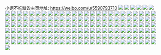 小妮不吃糖诶主页地址: https://weibo.com/u/5590793710 
![](https://wx4.sinaimg.cn/mw2000/0066moQ6ly1h9ditbz1c7j30zo256azv.jpg) 
![](https://wx4.sinaimg.cn/mw2000/0066moQ6ly1h9bc23dr2zj31o0280qsc.jpg) 
![](https://wx4.sinaimg.cn/mw2000/0066moQ6ly1h97tm1hyicj30u014fjze.jpg) 
![](https://wx4.sinaimg.cn/mw2000/0066moQ6ly1h97tlzypt1j30u01407ci.jpg) 
![](https://wx4.sinaimg.cn/mw2000/0066moQ6ly1h97tm0e8c4j31410u013h.jpg) 
![](https://wx4.sinaimg.cn/mw2000/0066moQ6ly1h97tm18ci8j30u018nq9m.jpg) 
![](https://wx4.sinaimg.cn/mw2000/0066moQ6ly1h8v29qcrtjj31o0280hdt.jpg) 
![](https://wx4.sinaimg.cn/mw2000/0066moQ6ly1h8v29t7qs8j32a51y27wh.jpg) 
![](https://wx4.sinaimg.cn/mw2000/0066moQ6ly1h8v29ojm11j32c0340npe.jpg) 
![](https://wx4.sinaimg.cn/mw2000/0066moQ6ly1h8v29r869uj30zo0qhdqm.jpg) 
![](https://wx4.sinaimg.cn/mw2000/0066moQ6ly1h8v29ry9yjj30zo1raqn3.jpg) 
![](https://wx4.sinaimg.cn/mw2000/0066moQ6ly1h8v29qwm3dj30m60hgq7h.jpg) 
![](https://wx4.sinaimg.cn/mw2000/0066moQ6ly1h8v29sc4qzj30sg0nw47t.jpg) 
![](https://wx4.sinaimg.cn/mw2000/0066moQ6ly1h8v29sllq0j30zo0nidm5.jpg) 
![](https://wx4.sinaimg.cn/mw2000/0066moQ6ly1h8v29tmqdij30zo0qk7b4.jpg) 
![](https://wx4.sinaimg.cn/mw2000/0066moQ6ly1h8bimo6hlwj33402c0e82.jpg) 
![](https://wx4.sinaimg.cn/mw2000/0066moQ6ly1h8bimn61qxj33402c0npd.jpg) 
![](https://wx4.sinaimg.cn/mw2000/0066moQ6ly1h8bimqisn0j30zo1b2tja.jpg) 
![](https://wx4.sinaimg.cn/mw2000/0066moQ6ly1h7vpsclxc4j30wi17c188.jpg) 
![](https://wx4.sinaimg.cn/mw2000/0066moQ6ly1h7vps8cofnj33402c0kjn.jpg) 
![](https://wx4.sinaimg.cn/mw2000/0066moQ6ly1h7vpsbi9haj33402c04qr.jpg) 
![](https://wx4.sinaimg.cn/mw2000/0066moQ6ly1h7vps9uwpvj30wi17e19h.jpg) 
![](https://wx4.sinaimg.cn/mw2000/0066moQ6ly1h7fmthm7kij30zn1c1wqe.jpg) 
![](https://wx4.sinaimg.cn/mw2000/0066moQ6ly1h7fmtjphx5j32c0340b2a.jpg) 
![](https://wx4.sinaimg.cn/mw2000/0066moQ6ly1h7fmt5o37yj32802zbx6q.jpg) 
![](https://wx4.sinaimg.cn/mw2000/0066moQ6ly1h7fmtaoo7gj31o028bu0x.jpg) 
![](https://wx4.sinaimg.cn/mw2000/0066moQ6ly1h7fmt0f74uj30wi17igta.jpg) 
![](https://wx4.sinaimg.cn/mw2000/0066moQ6ly1h7fmtg8bmtj31o028bx6p.jpg) 
![](https://wx4.sinaimg.cn/mw2000/0066moQ6ly1h7fmsxjuqqj32802zbdq9.jpg) 
![](https://wx4.sinaimg.cn/mw2000/0066moQ6ly1h7fmsyffnaj30uf0k4dh4.jpg) 
![](https://wx4.sinaimg.cn/mw2000/0066moQ6ly1h7fmsze3msj30wi17uake.jpg) 
![](https://wx4.sinaimg.cn/mw2000/0066moQ6ly1h77o49m8y8j31o0280n38.jpg) 
![](https://wx4.sinaimg.cn/mw2000/0066moQ6ly1h77o4fq2jxj31o0280qv5.jpg) 
![](https://wx4.sinaimg.cn/mw2000/0066moQ6ly1h77o41vguaj31o0280qv5.jpg) 
![](https://wx4.sinaimg.cn/mw2000/0066moQ6ly1h77o4lcl2yj31o0280qv5.jpg) 
![](https://wx4.sinaimg.cn/mw2000/0066moQ6ly1h77o3sircgj33402c0e82.jpg) 
![](https://wx4.sinaimg.cn/mw2000/0066moQ6ly1h77o4uxuo1j31o0281jt5.jpg) 
![](https://wx4.sinaimg.cn/mw2000/0066moQ6ly1h77o4r05u6j31o0280hdt.jpg) 
![](https://wx4.sinaimg.cn/mw2000/0066moQ6ly1h77o3x3rwjj31o028vb29.jpg) 
![](https://wx4.sinaimg.cn/mw2000/0066moQ6ly1h77o3mv1m6j31o0280qv5.jpg) 
![](https://wx4.sinaimg.cn/mw2000/0066moQ6ly1h6vuzs95f9j32c0340qv5.jpg) 
![](https://wx4.sinaimg.cn/mw2000/0066moQ6ly1h6vuzrcuu7j33402c0e82.jpg) 
![](https://wx4.sinaimg.cn/mw2000/0066moQ6ly1h6vuzt7kgxj33402c0b29.jpg) 
![](https://wx4.sinaimg.cn/mw2000/0066moQ6ly1h6vuzzfp92j32c0340b2b.jpg) 
![](https://wx4.sinaimg.cn/mw2000/0066moQ6ly1h6vuzwc4y2j31o0280e81.jpg) 
![](https://wx4.sinaimg.cn/mw2000/0066moQ6ly1h6vuzpr8pwj33402c07wj.jpg) 
![](https://wx4.sinaimg.cn/mw2000/0066moQ6ly1h632j7dz3ej31o02801kz.jpg) 
![](https://wx4.sinaimg.cn/mw2000/0066moQ6ly1h632jfqdf8j31o02807wj.jpg) 
![](https://wx4.sinaimg.cn/mw2000/0066moQ6ly1h632jllcknj31o0280hdu.jpg) 
![](https://wx4.sinaimg.cn/mw2000/0066moQ6ly1h632jr35zmj31o02807wj.jpg) 
![](https://wx4.sinaimg.cn/mw2000/0066moQ6ly1h632ju3pd8j33402c04qs.jpg) 
![](https://wx4.sinaimg.cn/mw2000/0066moQ6ly1h632iyxlpfj31o02804qr.jpg) 
![](https://wx4.sinaimg.cn/mw2000/0066moQ6ly1h5skw5p9a4j33402c0e83.jpg) 
![](https://wx4.sinaimg.cn/mw2000/0066moQ6ly1h5skwag06yj33402c07wj.jpg) 
![](https://wx4.sinaimg.cn/mw2000/0066moQ6ly1h57slnviw4j31o02814qr.jpg) 
![](https://wx4.sinaimg.cn/mw2000/0066moQ6ly1h57slqerkyj31hf27z7wi.jpg) 
![](https://wx4.sinaimg.cn/mw2000/0066moQ6ly1h57slshe7nj31ev2801ky.jpg) 
![](https://wx4.sinaimg.cn/mw2000/0066moQ6ly1h57slyna8fj31o02801kz.jpg) 
![](https://wx4.sinaimg.cn/mw2000/0066moQ6ly1h57sm2ji9fj31ga25wu0y.jpg) 
![](https://wx4.sinaimg.cn/mw2000/0066moQ6ly1h57sm9dyhaj31o0280u0y.jpg) 
![](https://wx4.sinaimg.cn/mw2000/0066moQ6ly1h57slm0skgj32bx2t97wj.jpg) 
![](https://wx4.sinaimg.cn/mw2000/0066moQ6ly1h57smaur4uj33402c04qq.jpg) 
![](https://wx4.sinaimg.cn/mw2000/0066moQ6ly1h57sicx6xnj32c0340b2c.jpg) 
![](https://wx4.sinaimg.cn/mw2000/0066moQ6ly1h54b995g10j31o02871kx.jpg) 
![](https://wx4.sinaimg.cn/mw2000/0066moQ6ly1h4wx92c4fqj31c5161e81.jpg) 
![](https://wx4.sinaimg.cn/mw2000/0066moQ6ly1h4wx8w24swj322o340e83.jpg) 
![](https://wx4.sinaimg.cn/mw2000/0066moQ6ly1h4wx902x5tj322k2ozqv6.jpg) 
![](https://wx4.sinaimg.cn/mw2000/0066moQ6ly1h4wx955psej31nz1dt7wi.jpg) 
![](https://wx4.sinaimg.cn/mw2000/0066moQ6ly1h4wx8qu3n2j333z2bz1l0.jpg) 
![](https://wx4.sinaimg.cn/mw2000/0066moQ6ly1h4wx9b9lcoj31kt1w9x6j.jpg) 
![](https://wx4.sinaimg.cn/mw2000/0066moQ6ly1h4wx9adh69j322m340x6q.jpg) 
![](https://wx4.sinaimg.cn/mw2000/0066moQ6ly1h4wx8xfoo3j33402c07wj.jpg) 
![](https://wx4.sinaimg.cn/mw2000/0066moQ6ly1h4wx9cpz9yj322o2n41ky.jpg) 
![](https://wx4.sinaimg.cn/mw2000/0066moQ6ly1h4pajdxla2j31o0280kjl.jpg) 
![](https://wx4.sinaimg.cn/mw2000/0066moQ6ly1h4pajlw0aej32c0346u0y.jpg) 
![](https://wx4.sinaimg.cn/mw2000/0066moQ6ly1h4a7h284m1j31ge280b2a.jpg) 
![](https://wx4.sinaimg.cn/mw2000/0066moQ6ly1h4a7h47luhj31dr17w7wh.jpg) 
![](https://wx4.sinaimg.cn/mw2000/0066moQ6ly1h4a7hbau2xj31f927zu0x.jpg) 
![](https://wx4.sinaimg.cn/mw2000/0066moQ6ly1h4a7gyi0usj31ex2pbe0n.jpg) 
![](https://wx4.sinaimg.cn/mw2000/0066moQ6ly1h4a7ha0r1sj32801o0u0x.jpg) 
![](https://wx4.sinaimg.cn/mw2000/0066moQ6ly1h4a7hqws1ij31o0280kjl.jpg) 
![](https://wx4.sinaimg.cn/mw2000/0066moQ6ly1h4a7hiwfvjj31o0280u0x.jpg) 
![](https://wx4.sinaimg.cn/mw2000/0066moQ6ly1h4a7htvsvbj31o0280kjl.jpg) 
![](https://wx4.sinaimg.cn/mw2000/0066moQ6ly1h4a7hnnim1j31o0280x6p.jpg) 
![](https://wx4.sinaimg.cn/mw2000/0066moQ6ly1h3lf6hmadrj30u00u0n06.jpg) 
![](https://wx4.sinaimg.cn/mw2000/0066moQ6ly1h3lf6gui46j30u00zg7b3.jpg) 
![](https://wx4.sinaimg.cn/mw2000/0066moQ6ly1h2v8o0r7kxj33402c07wi.jpg) 
![](https://wx4.sinaimg.cn/mw2000/0066moQ6ly1h2v8xdp2jej334029ge84.jpg) 
![](https://wx4.sinaimg.cn/mw2000/0066moQ6ly1h2v8xen14zj323j33zb2a.jpg) 
![](https://wx4.sinaimg.cn/mw2000/0066moQ6ly1h2h00itidkj31400u0do0.jpg) 
![](https://wx4.sinaimg.cn/mw2000/0066moQ6ly1h2h00ichovj31400u0gre.jpg) 
![](https://wx4.sinaimg.cn/mw2000/0066moQ6ly1h2ct65s26vj31o0280b29.jpg) 
![](https://wx4.sinaimg.cn/mw2000/0066moQ6ly1h2ct64bwbyj31o02807wh.jpg) 
![](https://wx4.sinaimg.cn/mw2000/0066moQ6ly1h1vc4quub3j31o01o1b29.jpg) 
![](https://wx4.sinaimg.cn/mw2000/0066moQ6ly1h1vc4pfl48j32c0340x6q.jpg) 
![](https://wx4.sinaimg.cn/mw2000/0066moQ6ly1h1vc4sdnmqj31o01o0npd.jpg) 
![](https://wx4.sinaimg.cn/mw2000/0066moQ6ly1h1g4fazt0oj30yi1vmk5c.jpg) 
![](https://wx4.sinaimg.cn/mw2000/0066moQ6ly1h1fy467rikj32c0340u0x.jpg) 
![](https://wx4.sinaimg.cn/mw2000/0066moQ6ly1h14zsq9reaj32801o01kx.jpg) 
![](https://wx4.sinaimg.cn/mw2000/0066moQ6ly1h14zss08soj32c0340hdu.jpg) 
![](https://wx4.sinaimg.cn/mw2000/0066moQ6ly1h14zspbnivj32801o07wh.jpg) 
![](https://wx4.sinaimg.cn/mw2000/0066moQ6ly1h0ywxvioidj32c0340e82.jpg) 
![](https://wx4.sinaimg.cn/mw2000/0066moQ6ly1h0l3cvm85gj30u0140aef.jpg) 
![](https://wx4.sinaimg.cn/mw2000/0066moQ6ly1gzvjv9gm7wj30t319f45i.jpg) 
![](https://wx4.sinaimg.cn/mw2000/0066moQ6ly1gzvjv8bhijj30mx101jv9.jpg) 
![](https://wx4.sinaimg.cn/mw2000/0066moQ6ly1gy49he7i1tj32c02bnhdv.jpg) 
![](https://wx4.sinaimg.cn/mw2000/0066moQ6ly1gy49hqwb8dj33402c0b2d.jpg) 
![](https://wx4.sinaimg.cn/mw2000/0066moQ6ly1gy49hjuegpj32c03404qs.jpg) 
![](https://wx4.sinaimg.cn/mw2000/0066moQ6ly1gy49h9l6mmj33402c04qt.jpg) 
![](https://wx4.sinaimg.cn/mw2000/0066moQ6ly1guck1ka6s2j60u0140ti502.jpg) 
![](https://wx4.sinaimg.cn/mw2000/0066moQ6ly1guck1joz8aj60u0140gqn02.jpg) 
![](https://wx4.sinaimg.cn/mw2000/0066moQ6ly1guck1kzwpsj60u0140dr402.jpg) 
![](https://wx4.sinaimg.cn/mw2000/0066moQ6ly1guam0mpb2ij61h90omn6302.jpg) 
![](https://wx4.sinaimg.cn/mw2000/0066moQ6ly1guam0nh65vj61h90p2wod02.jpg) 
![](https://wx4.sinaimg.cn/mw2000/0066moQ6ly1gu12p49szyj61o0280e8102.jpg) 
![](https://wx4.sinaimg.cn/mw2000/0066moQ6ly1gm8k79jswmj30u00u5tgr.jpg) 
![](https://wx4.sinaimg.cn/mw2000/0066moQ6ly1gm8k7a1jvwj30u00ubk1v.jpg) 
![](https://wx4.sinaimg.cn/mw2000/0066moQ6ly1gm8k7amig3j30u0141ak6.jpg) 
![](https://wx4.sinaimg.cn/mw2000/0066moQ6ly1gm8k7bdrfwj31420u0dqd.jpg) 
![](https://wx4.sinaimg.cn/mw2000/0066moQ6ly1gm8k7c2qdcj31930u07jj.jpg) 
![](https://wx4.sinaimg.cn/mw2000/0066moQ6ly1gm8k7cno3uj31900u07hj.jpg) 
![](https://wx4.sinaimg.cn/mw2000/0066moQ6ly1gm8k7d25f0j318y0u016b.jpg) 
![](https://wx4.sinaimg.cn/mw2000/0066moQ6ly1gm8k7dnyarj318y0u0nau.jpg) 
![](https://wx4.sinaimg.cn/mw2000/0066moQ6ly1gm8k7e32grj31410u0qf0.jpg) 
![](https://wx4.sinaimg.cn/mw2000/0066moQ6ly1glpxt6b7nhj31o0281av5.jpg) 
![](https://wx4.sinaimg.cn/mw2000/0066moQ6ly1gke7dqsqpuj30u014078e.jpg) 
![](https://wx4.sinaimg.cn/mw2000/0066moQ6ly1gke7drapbfj30u014078e.jpg) 
![](https://wx4.sinaimg.cn/mw2000/0066moQ6ly1gke7drxv4ej30u0140dkh.jpg) 
![](https://wx4.sinaimg.cn/mw2000/0066moQ6ly1gke7dtc2ckj30u0140dkm.jpg) 
![](https://wx4.sinaimg.cn/mw2000/0066moQ6ly1gke7dtrxbbj30u014078e.jpg) 
![](https://wx4.sinaimg.cn/mw2000/0066moQ6ly1gke7du9xcrj30u0140790.jpg) 
![](https://wx4.sinaimg.cn/mw2000/0066moQ6ly1gk9h09isl0j31400u0k2s.jpg) 
![](https://wx4.sinaimg.cn/mw2000/0066moQ6ly1gk9h0at78jj30u0140do0.jpg) 
![](https://wx4.sinaimg.cn/mw2000/0066moQ6ly1gk9h0czzycj31400u07el.jpg) 
![](https://wx4.sinaimg.cn/mw2000/0066moQ6ly1gk1py45nuqj30yi22o4qw.jpg) 
![](https://wx4.sinaimg.cn/mw2000/0066moQ6ly1gjkhgk2ivqj31400u07fc.jpg) 
![](https://wx4.sinaimg.cn/mw2000/0066moQ6ly1gjkhgjlrtpj31400u048w.jpg) 
![](https://wx4.sinaimg.cn/mw2000/0066moQ6ly1gi3gqq6lp5j30u00u0wmy.jpg) 
![](https://wx4.sinaimg.cn/mw2000/0066moQ6ly1gi3gqql0yjj31410u1n7d.jpg) 
![](https://wx4.sinaimg.cn/mw2000/0066moQ6ly1gi3gqp3nasj30n00yiai8.jpg) 
![](https://wx4.sinaimg.cn/mw2000/0066moQ6ly1gi3gqpffepj30u00u0dl0.jpg) 
![](https://wx4.sinaimg.cn/mw2000/0066moQ6ly1gi3gqpuzopj30u00u0dkh.jpg) 
![](https://wx4.sinaimg.cn/mw2000/0066moQ6ly1gi3gqwi20ej30u01syu15.jpg) 
![](https://wx4.sinaimg.cn/mw2000/0066moQ6ly1gh21xwh1h8j32c03401ky.jpg) 
![](https://wx4.sinaimg.cn/mw2000/0066moQ6ly1gh21xzbv8ej32c0340qv5.jpg) 
![](https://wx4.sinaimg.cn/mw2000/0066moQ6ly1gh21y1dum0j312f1k0tsf.jpg) 
![](https://wx4.sinaimg.cn/mw2000/0066moQ6ly1gh21xvfz4pj313m1oztt0.jpg) 
![](https://wx4.sinaimg.cn/mw2000/0066moQ6ly1gh21y1v1jlj31ek1ek17c.jpg) 
![](https://wx4.sinaimg.cn/mw2000/0066moQ6gy1gh221oxldlj30u017qwyy.jpg) 
![](https://wx4.sinaimg.cn/mw2000/0066moQ6ly1gge6u1mgcsj31400u07ei.jpg) 
![](https://wx4.sinaimg.cn/mw2000/0066moQ6ly1gge6u0xn31j31400u0tk9.jpg) 
![](https://wx4.sinaimg.cn/mw2000/0066moQ6ly1gge6u2b992j31400u0k2q.jpg) 
![](https://wx4.sinaimg.cn/mw2000/0066moQ6ly1gge6u2u2zoj31400u07f7.jpg) 
![](https://wx4.sinaimg.cn/mw2000/0066moQ6ly1gge6u3hly2j31400u013b.jpg) 
![](https://wx4.sinaimg.cn/mw2000/0066moQ6ly1gge6u4i9afj31400u04a0.jpg) 
![](https://wx4.sinaimg.cn/mw2000/0066moQ6ly1gb7y0o878ej30yo0yok6p.jpg) 
![](https://wx4.sinaimg.cn/mw2000/0066moQ6ly1gb7y1s3fduj31a80yoh3x.jpg) 
